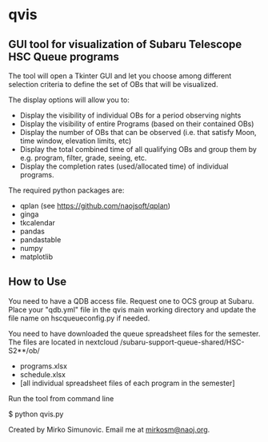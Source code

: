 # qvis
## GUI tool for visualization of Subaru Telescope HSC Queue programs

The tool will open a Tkinter GUI and let you choose among different selection criteria 
to define the set of OBs that will be visualized.

The display options will allow you to:
- Display the visibility of individual OBs for a period observing nights
- Display the visibility of entire Programs (based on their contained OBs) 
- Display the number of OBs that can be observed (i.e. that satisfy Moon, time window, elevation limits, etc) 
- Display the total combined time of all qualifying OBs and group them by e.g. program, filter, grade, seeing, etc.
- Display the completion rates (used/allocated time) of individual programs.

The required python packages are:
- qplan   (see https://github.com/naojsoft/qplan)
- ginga
- tkcalendar
- pandas
- pandastable
- numpy
- matplotlib

## How to Use

You need to have a QDB access file. Request one to OCS group at Subaru. 
Place your "qdb.yml" file in the qvis main working directory and update the file name
on hscqueueconfig.py if needed.

You need to have downloaded the queue spreadsheet files for the semester.
The files are located in nextcloud /subaru-support-queue-shared/HSC-S2**/ob/  
- programs.xlsx
- schedule.xlsx 
- [all individual spreadsheet files of each program in the semester]


Run the tool from command line

$ python qvis.py

Created by Mirko Simunovic. Email me at mirkosm@naoj.org. 



